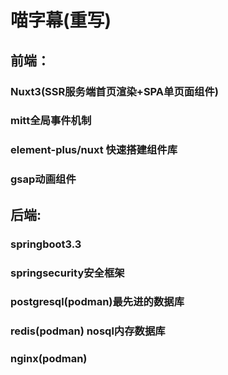 # 喵字幕(重写)
## 前端：
### Nuxt3(SSR服务端首页渲染+SPA单页面组件)
### mitt全局事件机制
### element-plus/nuxt 快速搭建组件库
### gsap动画组件
## 后端:
### springboot3.3
### springsecurity安全框架
### postgresql(podman)最先进的数据库
### redis(podman) nosql内存数据库
### nginx(podman)
